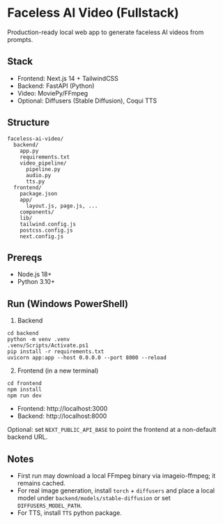 # Faceless AI Video (Fullstack)

Production-ready local web app to generate faceless AI videos from prompts.

## Stack
- Frontend: Next.js 14 + TailwindCSS
- Backend: FastAPI (Python)
- Video: MoviePy/FFmpeg
- Optional: Diffusers (Stable Diffusion), Coqui TTS

## Structure
```
faceless-ai-video/
  backend/
    app.py
    requirements.txt
    video_pipeline/
      pipeline.py
      audio.py
      tts.py
  frontend/
    package.json
    app/
      layout.js, page.js, ...
    components/
    lib/
    tailwind.config.js
    postcss.config.js
    next.config.js
```

## Prereqs
- Node.js 18+
- Python 3.10+

## Run (Windows PowerShell)
1) Backend
```
cd backend
python -m venv .venv
.venv/Scripts/Activate.ps1
pip install -r requirements.txt
uvicorn app:app --host 0.0.0.0 --port 8000 --reload
```

2) Frontend (in a new terminal)
```
cd frontend
npm install
npm run dev
```

- Frontend: http://localhost:3000
- Backend: http://localhost:8000

Optional: set `NEXT_PUBLIC_API_BASE` to point the frontend at a non-default backend URL.

## Notes
- First run may download a local FFmpeg binary via imageio-ffmpeg; it remains cached.
- For real image generation, install `torch` + `diffusers` and place a local model under `backend/models/stable-diffusion` or set `DIFFUSERS_MODEL_PATH`.
- For TTS, install `TTS` python package.

